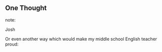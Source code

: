 ## One Thought

note: 

Josh

Or even another way which would make my middle school
English teacher proud: 